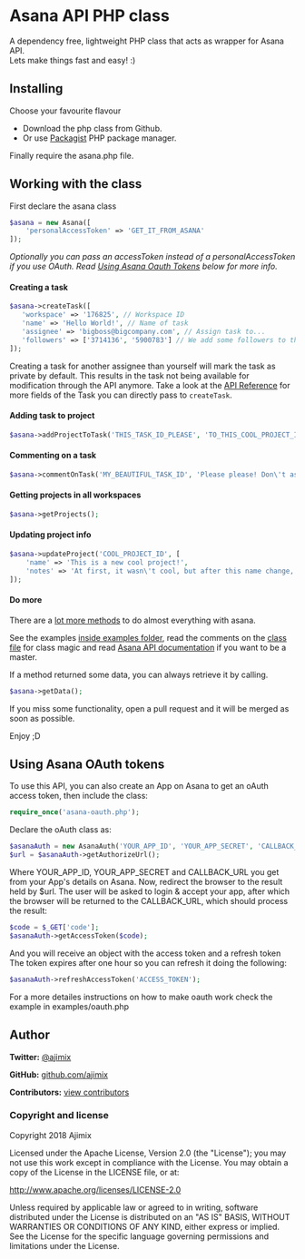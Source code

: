 # Asana API PHP class

A dependency free, lightweight PHP class that acts as wrapper for Asana API.  
Lets make things fast and easy! :)

## Installing

Choose your favourite flavour

- Download the php class from Github.
- Or use [Packagist](https://packagist.org/packages/ajimix/asana-api-php-class) PHP package manager.

Finally require the asana.php file.

## Working with the class

First declare the asana class

```php
$asana = new Asana([
    'personalAccessToken' => 'GET_IT_FROM_ASANA'
]);
```

*Optionally you can pass an accessToken instead of a personalAccessToken if you use OAuth. Read [Using Asana Oauth Tokens](#using-asana-oauth-tokens) below for more info.*

#### Creating a task

```php
$asana->createTask([
   'workspace' => '176825', // Workspace ID
   'name' => 'Hello World!', // Name of task
   'assignee' => 'bigboss@bigcompany.com', // Assign task to...
   'followers' => ['3714136', '5900783'] // We add some followers to the task... (this time by ID)
]);
```

Creating a task for another assignee than yourself will mark the task as private by
default. This results in the task not being available for modification through the
API anymore. Take a look at the [API Reference](https://asana.com/developers/api-reference/tasks)
for more fields of the Task you can directly pass to `createTask`.

#### Adding task to project

```php
$asana->addProjectToTask('THIS_TASK_ID_PLEASE', 'TO_THIS_COOL_PROJECT_ID');
```

#### Commenting on a task

```php
$asana->commentOnTask('MY_BEAUTIFUL_TASK_ID', 'Please please! Don\'t assign me this task!');
```

#### Getting projects in all workspaces

```php
$asana->getProjects();
```

#### Updating project info

```php
$asana->updateProject('COOL_PROJECT_ID', [
    'name' => 'This is a new cool project!',
    'notes' => 'At first, it wasn\'t cool, but after this name change, it is!'
]);
```

#### Do more

There are a [lot more methods](https://github.com/ajimix/asana-api-php-class/blob/master/asana.php) to do almost everything with asana.

See the examples [inside examples folder](https://github.com/ajimix/asana-api-php-class/tree/master/examples), read the comments on the [class file]((https://github.com/ajimix/asana-api-php-class/blob/master/asana.php)) for class magic and read [Asana API documentation](http://developer.asana.com/documentation/) if you want to be a master.

If a method returned some data, you can always retrieve it by calling.

```php
$asana->getData();
```

If you miss some functionality, open a pull request and it will be merged as soon as possible.

Enjoy ;D

## Using Asana OAuth tokens

To use this API, you can also create an App on Asana to get an oAuth access token, then include the class:

```php
require_once('asana-oauth.php');
```

Declare the oAuth class as:

```php
$asanaAuth = new AsanaAuth('YOUR_APP_ID', 'YOUR_APP_SECRET', 'CALLBACK_URL');
$url = $asanaAuth->getAuthorizeUrl();
```

Where YOUR_APP_ID, YOUR_APP_SECRET and CALLBACK_URL you get from your App's details on Asana. Now, redirect the browser to the result held by $url. The user will be asked to login & accept your app, after which the browser will be returned to the CALLBACK_URL, which should process the result:

```php
$code = $_GET['code'];
$asanaAuth->getAccessToken($code);
```

And you will receive an object with the access token and a refresh token
The token expires after one hour so you can refresh it doing the following:

```php
$asanaAuth->refreshAccessToken('ACCESS_TOKEN');
```

For a more detailes instructions on how to make oauth work check the example in examples/oauth.php

## Author

**Twitter:** [@ajimix](http://twitter.com/ajimix)

**GitHub:** [github.com/ajimix](https://github.com/ajimix)

**Contributors:** [view contributors](https://github.com/ajimix/asana-api-php-class/graphs/contributors)


### Copyright and license

Copyright 2018 Ajimix

Licensed under the Apache License, Version 2.0 (the "License");
you may not use this work except in compliance with the License.
You may obtain a copy of the License in the LICENSE file, or at:

   http://www.apache.org/licenses/LICENSE-2.0

Unless required by applicable law or agreed to in writing, software
distributed under the License is distributed on an "AS IS" BASIS,
WITHOUT WARRANTIES OR CONDITIONS OF ANY KIND, either express or implied.
See the License for the specific language governing permissions and
limitations under the License.
